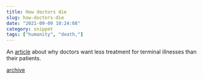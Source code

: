 ```yaml
---
title: How doctors die
slug: how-doctors-die
date: "2021-09-09 10:24:08"
category: snippet
tags: ["humanity", "death,"]
---
```


An [article](https://archive.cancerworld.net/featured/how-doctors-die/) about
why doctors want less treatment for terminal illnesses than their patients.

[archive](https://web.archive.org/web/20210909082612/https://archive.cancerworld.net/featured/how-doctors-die/)
